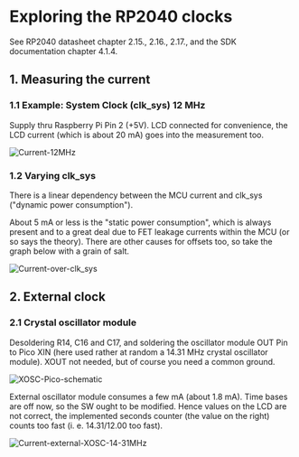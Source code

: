 # Exploring the RP2040 clocks

See RP2040 datasheet chapter 2.15., 2.16., 2.17., and the SDK documentation chapter 4.1.4.

## 1. Measuring the current 

### 1.1 Example: System Clock (clk_sys) 12 MHz

Supply thru Raspberry Pi Pin 2 (+5V). LCD connected for convenience, the LCD current (which is about 20 mA) goes into the measurement too.

![Current-12MHz](https://github.com/user-attachments/assets/6466b06a-38e3-4225-95a0-ab3989c07dc2)

### 1.2 Varying clk_sys

There is a linear dependency between the MCU current and clk_sys ("dynamic power consumption"). 

About 5 mA or less is the "static power consumption", which is always present and to a great deal due to FET leakage currents within the MCU (or so says the theory). There are other causes for offsets too, so take the graph below with a grain of salt.

![Current-over-clk_sys](https://github.com/Florian-Wilhelm/Raspberry-Pi/assets/77980708/1136ca16-1971-4c13-b5f3-f4026da0bb4b)

## 2. External clock 

### 2.1 Crystal oscillator module

Desoldering R14, C16 and C17, and soldering the oscillator module OUT Pin to Pico XIN (here used rather at random a 14.31 MHz crystal oscillator module). XOUT not needed, but of course you need a common ground.

![XOSC-Pico-schematic](https://github.com/user-attachments/assets/e26b8412-464c-45ad-a165-2a458a1e6717)

External oscillator module consumes a few mA (about 1.8 mA). 
Time bases are off now, so the SW ought to be modified. Hence values on the LCD are not correct, the implemented seconds counter (the value on the right) counts too fast (i. e. 14.31/12.00 too fast).

![Current-external-XOSC-14-31MHz](https://github.com/Florian-Wilhelm/Raspberry-Pi/assets/77980708/988c4feb-8c54-445c-bd63-ad66318ac39c)

